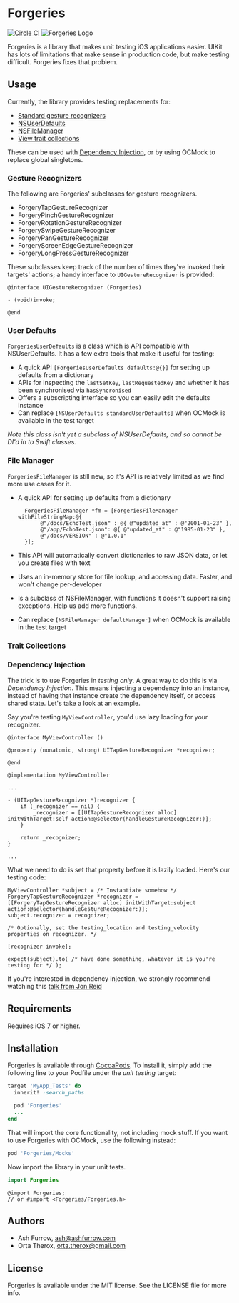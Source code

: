 # Forgeries

[![Circle CI](https://circleci.com/gh/ashfurrow/Forgeries.svg?style=svg)](https://circleci.com/gh/ashfurrow/Forgeries)
![Forgeries Logo](https://cloud.githubusercontent.com/assets/49038/12582759/f6a2c294-c436-11e5-9ee1-aea3e7256240.jpg)

Forgeries is a library that makes unit testing iOS applications easier. UIKit has lots of limitations
that make sense in production code, but make testing difficult. Forgeries fixes that problem.

## Usage

Currently, the library provides testing replacements for:

- [Standard gesture recognizers](#gesture-recognizers)
- [NSUserDefaults](#user-defaults)
- [NSFileManager](#file-manager)
- [View trait collections](#trait-collections)

These can be used with [Dependency Injection](#dependency-injection), or by using OCMock to replace global singletons.

### Gesture Recognizers

The following are Forgeries' subclasses for gesture recognizers.

- ForgeryTapGestureRecognizer
- ForgeryPinchGestureRecognizer
- ForgeryRotationGestureRecognizer
- ForgerySwipeGestureRecognizer
- ForgeryPanGestureRecognizer
- ForgeryScreenEdgeGestureRecognizer
- ForgeryLongPressGestureRecognizer

These subclasses keep track of the number of times they've invoked their targets' actions; a handy interface to `UIGestureRecognizer` is provided:

```objc
@interface UIGestureRecognizer (Forgeries)

- (void)invoke;

@end
```

### User Defaults

`ForgeriesUserDefaults` is a class which is API compatible with NSUserDefaults. It has a few extra tools that make it useful for testing:

- A quick API `[ForgeriesUserDefaults defaults:@{}]` for setting up defaults from a dictionary
- APIs for inspecting the `lastSetKey`, `lastRequestedKey` and whether it has been synchronised via `hasSyncronised`
- Offers a subscripting interface so you can easily edit the defaults instance
- Can replace `[NSUserDefaults standardUserDefaults]` when OCMock is available in the test target

_Note this class isn't yet a subclass of NSUserDefaults, and so cannot be DI'd in to Swift classes._

### File Manager

`ForgeriesFileManager` is still new, so it's API is relatively limited as we find more use cases for it.

- A quick API for setting up defaults from a dictionary
  ``` objc
    ForgeriesFileManager *fm = [ForgeriesFileManager withFileStringMap:@{
         @"/docs/EchoTest.json" : @{ @"updated_at" : @"2001-01-23" },
         @"/app/EchoTest.json": @{ @"updated_at" : @"1985-01-23" },
		 @"/docs/VERSION" : @"1.0.1"
    }];
  ```

- This API will automatically convert dictionaries to raw JSON data, or let you create files with text
- Uses an in-memory store for file lookup, and accessing data. Faster, and won't change per-developer
- Is a subclass of NSFileManager, with functions it doesn't support raising exceptions. Help us add more functions.
- Can replace `[NSFileManager defaultManager]` when OCMock is available in the test target

### Trait Collections



### Dependency Injection

The trick is to use Forgeries in _testing only_. A great way to do this is via _Dependency Injection_. This means injecting a dependency into an instance, instead of having that instance create the dependency itself, or access shared state. Let's take a look at an example.

Say you're testing `MyViewController`, you'd use lazy loading for your recognizer.

```objc
@interface MyViewController ()

@property (nonatomic, strong) UITapGestureRecognizer *recognizer;

@end

@implementation MyViewController

...

- (UITapGestureRecognizer *)recognizer {
	if (_recognizer == nil) {
		_recognizer = [[UITapGestureRecognizer alloc] initWithTarget:self action:@selector(handleGestureRecognizer:)];
	}

	return _recognizer;
}

...
```

What we need to do is set that property before it is lazily loaded. Here's our testing code:

```objc
MyViewController *subject = /* Instantiate somehow */
ForgeryTapGestureRecognizer *recognizer = [[ForgeryTapGestureRecognizer alloc] initWithTarget:subject action:@selector(handleGestureRecognizer:)];
subject.recognizer = recognizer;

/* Optionally, set the testing_location and testing_velocity properties on recognizer. */

[recognizer invoke];

expect(subject).to( /* have done something, whatever it is you're testing for */ );
```

If you're interested in dependency injection, we strongly recommend watching this [talk from Jon Reid](http://qualitycoding.org/dependency-injection/)

## Requirements

Requires iOS 7 or higher.

## Installation

Forgeries is available through [CocoaPods](http://cocoapods.org). To install it, simply add the following line to your Podfile under the _unit testing_ target:

```ruby
target 'MyApp_Tests' do
  inherit! :search_paths

  pod 'Forgeries'
  ...
end
```

That will import the core functionality, not including mock stuff. If you want to use Forgeries with OCMock, use the following instead:

```ruby
pod 'Forgeries/Mocks'
```

Now import the library in your unit tests.

```swift
import Forgeries
```

```objc
@import Forgeries;
// or #import <Forgeries/Forgeries.h>
```

## Authors

- Ash Furrow, ash@ashfurrow.com
- Orta Therox, orta.therox@gmail.com

## License

Forgeries is available under the MIT license. See the LICENSE file for more info.
